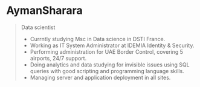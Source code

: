 # AymanSharara
> Data scientist 
>- Currntly studying Msc in Data science in DSTI France.
>- Working as IT System Administrator at IDEMIA Identity & Security.
>- Performing administration for UAE Border Control, covering 5 airports, 24/7 support.
>- Doing analytics and data studying for invisible issues using SQL queries with good scripting and programming language skills.
>- Managing server and application deployment in all sites.
